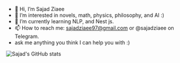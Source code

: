 - 👋 Hi, I’m Sajad Ziaee
- 👀 I’m interested in novels, math, physics, philosophy, and AI :)
- 🌱 I’m currently learning NLP, and Nest js.
- 📫 How to reach me: sajadziaee97@gmail.com or @sajadziaee on Telegram.
- ask me anything you think I can help you with :)

![Sajad's GitHub stats](https://github-readme-stats-nine-umber-34.vercel.app/api?username=sajadziaee&show_icons=true&count_private=true&theme=radical)

